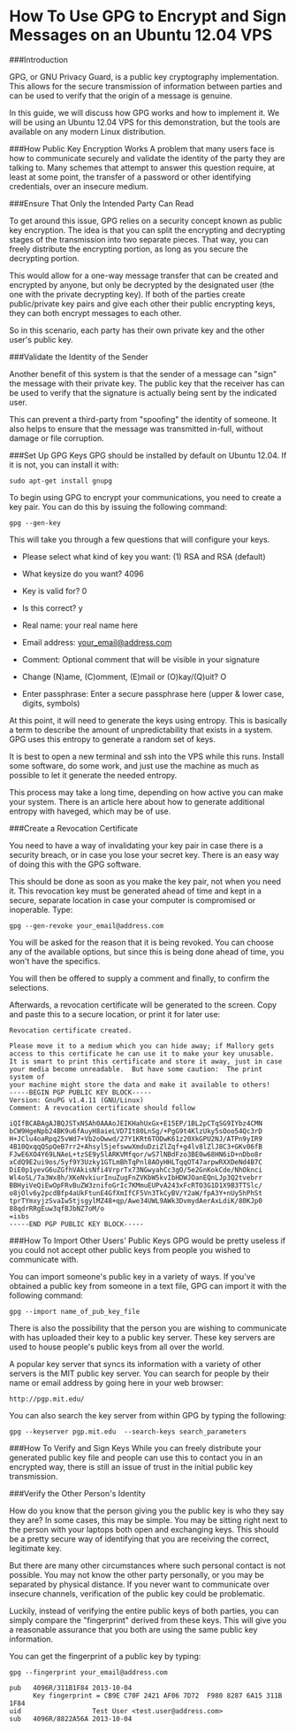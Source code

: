 # How To Use GPG to Encrypt and Sign Messages on an Ubuntu 12.04 VPS

###Introduction

GPG, or GNU Privacy Guard, is a public key cryptography implementation. This allows for the secure transmission of information between parties and can be used to verify that the origin of a message is genuine.

In this guide, we will discuss how GPG works and how to implement it. We will be using an Ubuntu 12.04 VPS for this demonstration, but the tools are available on any modern Linux distribution.

###How Public Key Encryption Works
A problem that many users face is how to communicate securely and validate the identity of the party they are talking to. Many schemes that attempt to answer this question require, at least at some point, the transfer of a password or other identifying credentials, over an insecure medium.

###Ensure That Only the Intended Party Can Read

To get around this issue, GPG relies on a security concept known as public key encryption. The idea is that you can split the encrypting and decrypting stages of the transmission into two separate pieces. That way, you can freely distribute the encrypting portion, as long as you secure the decrypting portion.

This would allow for a one-way message transfer that can be created and encrypted by anyone, but only be decrypted by the designated user (the one with the private decrypting key). If both of the parties create public/private key pairs and give each other their public encrypting keys, they can both encrypt messages to each other.

So in this scenario, each party has their own private key and the other user's public key.

###Validate the Identity of the Sender

Another benefit of this system is that the sender of a message can "sign" the message with their private key. The public key that the receiver has can be used to verify that the signature is actually being sent by the indicated user.

This can prevent a third-party from "spoofing" the identity of someone. It also helps to ensure that the message was transmitted in-full, without damage or file corruption.

###Set Up GPG Keys
GPG should be installed by default on Ubuntu 12.04. If it is not, you can install it with:

```
sudo apt-get install gnupg
```

To begin using GPG to encrypt your communications, you need to create a key pair. You can do this by issuing the following command:

```
gpg --gen-key
```

This will take you through a few questions that will configure your keys.

* Please select what kind of key you want: (1) RSA and RSA (default)

* What keysize do you want? 4096

* Key is valid for? 0

* Is this correct? y

* Real name: your real name here

* Email address: your_email@address.com

* Comment: Optional comment that will be visible in your signature

* Change (N)ame, (C)omment, (E)mail or (O)kay/(Q)uit? O

* Enter passphrase: Enter a secure passphrase here (upper & lower case, digits, symbols)

At this point, it will need to generate the keys using entropy. This is basically a term to describe the amount of unpredictability that exists in a system. GPG uses this entropy to generate a random set of keys.

It is best to open a new terminal and ssh into the VPS while this runs. Install some software, do some work, and just use the machine as much as possible to let it generate the needed entropy.

This process may take a long time, depending on how active you can make your system. There is an article here about how to generate additional entropy with haveged, which may be of use.

###Create a Revocation Certificate

You need to have a way of invalidating your key pair in case there is a security breach, or in case you lose your secret key. There is an easy way of doing this with the GPG software.

This should be done as soon as you make the key pair, not when you need it. This revocation key must be generated ahead of time and kept in a secure, separate location in case your computer is compromised or inoperable. Type:

```
gpg --gen-revoke your_email@address.com
```

You will be asked for the reason that it is being revoked. You can choose any of the available options, but since this is being done ahead of time, you won't have the specifics.

You will then be offered to supply a comment and finally, to confirm the selections.

Afterwards, a revocation certificate will be generated to the screen. Copy and paste this to a secure location, or print it for later use:

```
Revocation certificate created.

Please move it to a medium which you can hide away; if Mallory gets
access to this certificate he can use it to make your key unusable.
It is smart to print this certificate and store it away, just in case
your media become unreadable.  But have some caution:  The print system of
your machine might store the data and make it available to others!
-----BEGIN PGP PUBLIC KEY BLOCK-----
Version: GnuPG v1.4.11 (GNU/Linux)
Comment: A revocation certificate should follow

iQIfBCABAgAJBQJSTxNSAh0AAAoJEIKHahUxGx+E15EP/1BL2pCTqSG9IYbz4CMN
bCW9HgeNpb24BK9u6fAuyH8aieLVD7It80LnSg/+PgG9t4KlzUky5sOoo54Qc3rD
H+JClu4oaRpq25vWd7+Vb2oOwwd/27Y1KRt6TODwK61z20XkGPU2NJ/ATPn9yIR9
4B10QxqqQSpQeB7rr2+Ahsyl5jefswwXmduDziZlZqf+g4lv8lZlJ8C3+GKv06fB
FJwE6XO4Y69LNAeL+tzSE9y5lARKVMfqor/wS7lNBdFzo3BE0w68HN6iD+nDbo8r
xCdQ9E2ui9os/5yf9Y3Uzky1GTLmBhTqPnl8AOyHHLTqqOT47arpwRXXDeNd4B7C
DiE0p1yevG6uZGfhVAkisNfi4VrprTx73NGwyahCc3gO/5e2GnKokCde/NhOknci
Wl4oSL/7a3Wx8h/XKeNvkiurInuZugFnZVKbW5kvIbHDWJOanEQnLJp3Q2tvebrr
BBHyiVeQiEwOpFRvBuZW3znifoGrIc7KMmuEUPvA243xFcRTO3G1D1X9B3TTSlc/
o8jOlv6y2pcdBfp4aUkFtunE4GfXmIfCF5Vn3TkCyBV/Y2aW/fpA3Y+nUy5hPhSt
tprTYmxyjzSvaIw5tjsgylMZ48+qp/Awe34UWL9AWk3DvmydAerAxLdiK/80KJp0
88qdrRRgEuw3qfBJbNZ7oM/o
=isbs
-----END PGP PUBLIC KEY BLOCK-----
```

###How To Import Other Users' Public Keys
GPG would be pretty useless if you could not accept other public keys from people you wished to communicate with.

You can import someone's public key in a variety of ways. If you've obtained a public key from someone in a text file, GPG can import it with the following command:
```
gpg --import name_of_pub_key_file
```

There is also the possibility that the person you are wishing to communicate with has uploaded their key to a public key server. These key servers are used to house people's public keys from all over the world.

A popular key server that syncs its information with a variety of other servers is the MIT public key server. You can search for people by their name or email address by going here in your web browser:

```
http://pgp.mit.edu/
```

You can also search the key server from within GPG by typing the following:
```
gpg --keyserver pgp.mit.edu  --search-keys search_parameters
```

###How To Verify and Sign Keys
While you can freely distribute your generated public key file and people can use this to contact you in an encrypted way, there is still an issue of trust in the initial public key transmission.

###Verify the Other Person's Identity

How do you know that the person giving you the public key is who they say they are? In some cases, this may be simple. You may be sitting right next to the person with your laptops both open and exchanging keys. This should be a pretty secure way of identifying that you are receiving the correct, legitimate key.

But there are many other circumstances where such personal contact is not possible. You may not know the other party personally, or you may be separated by physical distance. If you never want to communicate over insecure channels, verification of the public key could be problematic.

Luckily, instead of verifying the entire public keys of both parties, you can simply compare the "fingerprint" derived from these keys. This will give you a reasonable assurance that you both are using the same public key information.

You can get the fingerprint of a public key by typing:
```
gpg --fingerprint your_email@address.com
```
```
pub   4096R/311B1F84 2013-10-04
      Key fingerprint = CB9E C70F 2421 AF06 7D72  F980 8287 6A15 311B 1F84
uid                  Test User <test.user@address.com>
sub   4096R/8822A56A 2013-10-04
```